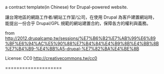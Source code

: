 
a contract template(in Chinese) for Drupal-powered website.

讓台灣地區的網路工作者/網站工作室/公司，在使用 Drupal 為客戶建置網站時，能提出一份合乎 Drupal/GPL 規範的網站建置合約，保障各方的權利與義務。

from http://2012.drupalcamp.tw/sessions/%E7%B6%B2%E7%AB%99%E6%89%BF%E6%94%AC%E5%90%88%E7%B4%84%E4%B9%8B%E4%BB%8B%E7%B4%B9-%E4%BB%A5-drupal-%E7%82%BA%E4%BE%8B

License: CC0
http://creativecommons.tw/cc0

====================
